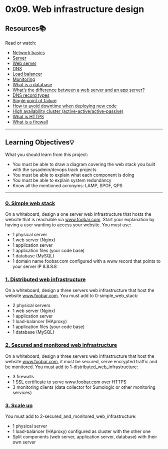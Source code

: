 # 0x09. Web infrastructure design

## Resources:books:
Read or watch:
* [Network basics](https://intranet.hbtn.io/rltoken/Sn9ZSSHjyEW5aRfKvNiZCg)
* [Server](https://intranet.hbtn.io/rltoken/83joH7-HzuV9gBNe16iTrA)
* [Web server](https://intranet.hbtn.io/rltoken/7moqhXcFOXP6zNMWdsjWjQ)
* [DNS](https://intranet.hbtn.io/rltoken/G0a1v98rwb2RHA8VHxo36A)
* [Load balancer](https://intranet.hbtn.io/rltoken/H6TVgGaqt13JhXKzJ2rVAA)
* [Monitoring](https://intranet.hbtn.io/rltoken/JY6524JCvX9dREoNgnQUFw)
* [What is a database](https://intranet.hbtn.io/rltoken/XLIOfzfuaxPQu39VQ0TLtw)
* [What’s the difference between a web server and an app server?](https://intranet.hbtn.io/rltoken/Nb8B47Y2D8SLqQMOKVoQyQ)
* [DNS record types](https://intranet.hbtn.io/rltoken/pSGVxlKznxONwGEHIXLSwA)
* [Single point of failure](https://intranet.hbtn.io/rltoken/wYpewVpIp9PSqqL27RPafg)
* [How to avoid downtime when deploying new code](https://intranet.hbtn.io/rltoken/Mlvynt0OgLQXrxjrC5Wlnw)
* [High availability cluster (active-active/active-passive)](https://intranet.hbtn.io/rltoken/POX3jE0S6TChQHSYQraYeQ)
* [What is HTTPS](https://intranet.hbtn.io/rltoken/N4BwU4wYDNW02kdzMiekFw)
* [What is a firewall](https://intranet.hbtn.io/rltoken/HrYI70d_nxUPZeufjUYzIw)

---
## Learning Objectives:bulb:
What you should learn from this project:

* You must be able to draw a diagram covering the web stack you built with the sysadmin/devops track projects
* You must be able to explain what each component is doing
* You must be able to explain system redundancy
* Know all the mentioned acronyms: LAMP, SPOF, QPS

---

### [0. Simple web stack](./0-simple_web_stack)
On a whiteboard, design a one server web infrastructure that hosts the website that is reachable via www.foobar.com. Start your explanation by having a user wanting to access your website.
You must use:
* 1 physical server
* 1 web server (Nginx)
* 1 application server
* 1 application files (your code base)
* 1 database (MySQL)
* 1 domain name foobar.com configured with a www record that points to your server IP 8.8.8.8


### [1. Distributed web infrastructure](./1-distributed_web_infrastructure)
On a whiteboard, design a three servers web infrastructure that host the website www.foobar.com.
You must add to 0-simple_web_stack:
* 2 physical servers
* 1 web server (Nginx)
* 1 application server
* 1 load-balancer (HAproxy)
* 1 application files (your code base)
* 1 database (MySQL)


### [2. Secured and monitored web infrastructure](./2-secured_and_monitored_web_infrastructure)
On a whiteboard, design a three servers web infrastructure that host the website www.foobar.com, it must be secured, serve encrypted traffic and be monitored.
You must add to 1-distributed_web_infrastructure:
* 3 firewalls
* 1 SSL certificate to serve www.foobar.com over HTTPS
* 3 monitoring clients (data collector for Sumologic or other monitoring services)

### [3. Scale up](./3-scale_up)
You must add to 2-secured_and_monitored_web_infrastructure:
* 1 physical server
* 1 load-balancer (HAproxy) configured as cluster with the other one
* Split components (web server, application server, database) with their own server

